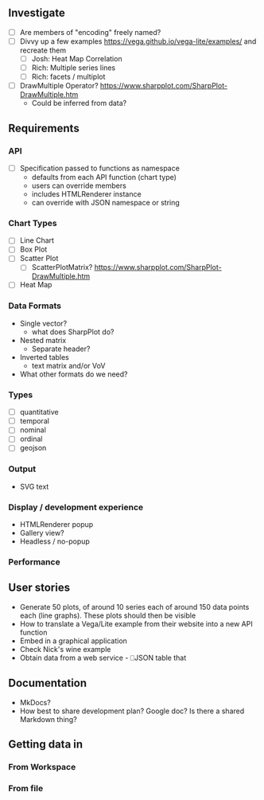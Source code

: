 ## Investigate
- [ ] Are members of "encoding" freely named?
- [ ] Divvy up a few examples https://vega.github.io/vega-lite/examples/ and recreate them
	- [ ] Josh: Heat Map Correlation
	- [ ] Rich: Multiple series lines
	- [ ] Rich: facets / multiplot
- [ ] DrawMultiple Operator? https://www.sharpplot.com/SharpPlot-DrawMultiple.htm
	- Could be inferred from data?

## Requirements
### API
- [ ] Specification passed to functions as namespace
	- defaults from each API function (chart type)
	- users can override members
	- includes HTMLRenderer instance
	- can override with JSON namespace or string
### Chart Types
- [ ] Line Chart
- [ ] Box Plot
- [ ] Scatter Plot
	- [ ] ScatterPlotMatrix? https://www.sharpplot.com/SharpPlot-DrawMultiple.htm
- [ ] Heat Map 
### Data Formats
- Single vector?
	- what does SharpPlot do?
- Nested matrix
	- Separate header?
- Inverted tables
	- text matrix and/or VoV
- What other formats do we need?
### Types
- [ ] quantitative
- [ ] temporal
- [ ] nominal
- [ ] ordinal
- [ ] geojson
### Output
- SVG text
### Display / development experience
- HTMLRenderer popup
- Gallery view?
- Headless / no-popup
### Performance
## User stories

- Generate 50 plots, of around 10 series each of around 150 data points each (line graphs). These plots should then be visible 
- How to translate a Vega/Lite example from their website into a new API function
- Embed in a graphical application
- Check Nick's wine example 
- Obtain data from a web service - ⎕JSON table that
## Documentation
- MkDocs?
- How best to share development plan? Google doc? Is there a shared Markdown thing?
## Getting data in
### From Workspace

### From file